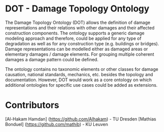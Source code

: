 # DOT - Damage Topology Ontology

The Damage Topology Ontology (DOT) allows the definition of damage representations and their relations with other damages and their affected construction components.
The ontology supports a generic damage modeling approach and therefore, could be applied for any type of degradation as well as for any construction type (e.g. buildings or bridges). Damage representations can be modelled either as damaged areas or elementary damages / damage elements. For grouping multiple coherent damages a damage pattern could be defined.

The ontology contains no taxonomic elements or other classes for damage causation, national standards, mechanics, etc. besides the topology and documentation. However, DOT would work as a core ontology on which additional ontologies for specific use cases could be added as extensions.

# Contributors

[Al-Hakam Hamdan] (https://github.com/Alhakam) - TU Dresden
[Mathias Bonduel] (https://github.com/mathib) - KU Leuven

